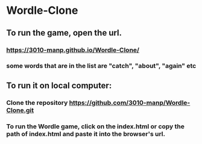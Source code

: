 # Wordle-Clone

## To run the game, open the url.
### https://3010-manp.github.io/Wordle-Clone/
### some words that are in the list are "catch", "about", "again" etc

## To run it on local computer:
### Clone the repository https://github.com/3010-manp/Wordle-Clone.git

### To run the Wordle game, click on the index.html or copy the path of index.html and paste it into the browser's url.
